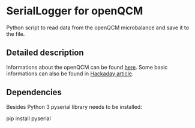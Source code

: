 # SerialLogger for openQCM

Python script to read data from the openQCM microbalance and save it to the file.

## Detailed description

Informations about the openQCM can be found [here](https://openqcm.com/openqcm). Some basic informations can also be found in [Hackaday article](https://hackaday.com/2015/03/31/measure-as-little-as-you-want-with-openqcm/).

## Dependencies

Besides Python 3 pyserial library needs to be installed:

  pip install pyserial

